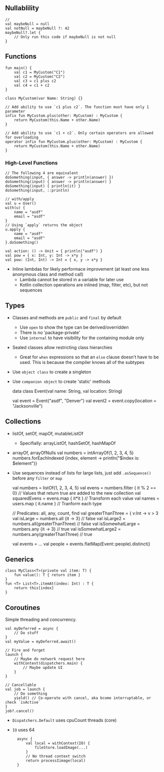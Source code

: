 

## Nullablility

    // 
    val maybeNull = null
    val notNull = maybeNull ?: 42
    maybeNull?.let {
        // Only run this code if maybeNull is not null
    }


## Functions

    fun main() {
        val c1 = MyCustom("C1")
        val c2 = MyCustom("C2")
        val c3 = c1 plus c2
        val c4 = c1 + c2
    }
    
    class MyCustom(var Name: String) {}
    
    // Add ability to use `c1 plus c2`. The function must have only 1 parameter
    infix fun MyCustom.plus(other: MyCustom) : MyCustom {
        return MyCustom(this.Name + other.Name)
    }
    
    // Add ability to use `c1 + c2`. Only certain operators are allowed for overloading
    operator infix fun MyCustom.plus(other: MyCustom) : MyCustom {
        return MyCustom(this.Name + other.Name)
    }

### High-Level Functions

    // The following 4 are equivalent
    doSomething(input, { answer -> println(answer) })
    doSomething(input) { answer -> println(answer) }
    doSomething(input) { println(it) }
    doSomething(input, ::println)

    // with/apply
    val u = User()
    with(u) {
        name = "asdf"
        email = "asdf"
    }
    // Using `apply` returns the object
    u.apply {
        name = "asdf"
        email = "asdf"
    }.doSomething()

    val action: () -> Unit = { println("asdf") }
    val pow = { x: Int, y: Int -> x*y }
    val pow: (Int, Int) -> Int = { x, y -> x*y }

- Inline lambdas for likely performace improvement (at least one less anonymous class and method call)
  - Lambda cannot be stored in a variable for later use
  - Kotlin collection operations are inlined (map, filter, etc), but not sequences


## Types
- Classes and methods are `public` and `final` by default
  - Use `open` to show the type can be derived/overridden
  - There is no 'package-private'
  - Use `internal` to have visibility for the containing module only
- Sealed classes allow restricting class hierarchies
  - Great for `when` expressions so that an `else` clause doesn't have to be used. This is because the compiler knows all of the subtypes
- Use `object class` to create a singleton
- Use `companion object` to create 'static' methods

    data class Event(val name: String, val location: String)
    
    val event = Event("asdf", "Denver")
    val event2 = event.copy(location = "Jacksonville")


## Collections

- listOf, setOf, mapOf, mutableListOf
  - Specifially: arrayListOf, hashSetOf, hashMapOf
- arrayOf, arrayOfNulls
        val numbers = intArrayOf(1, 2, 3, 4, 5)
        numbers.forEachIndexed {index, element -> println("$index is: $element")}

- Use sequences instead of lists for large lists, just add `.asSequence()` before any `filter` or `map`

    val numbers = listOf(1, 2, 3, 4, 5)
    val evens = numbers.filter { it % 2 == 0} // Values that return true are added to the new collection
    val squaredEvens = evens.map { it*it } // Transform each value
    val names = users.map ( it.name } // Tranform each type
    
    // Predicates: all, any, count, find
    val greaterThanThree = { v:Int -> v > 3
    val isLarge = numbers.all {it -> 3} // false
    val isLarge2 = numbers.all(greaterThanThree) // false
    val isSomewhatLarge = numbers.any {it -> 3} // true
    val isSomewhatLarge2 = numbers.any(greaterThanThree) // true
    
    val events = ...
    val people = events.flatMap(Event::people).distinct()


## Generics

    class MyClass<T>(private val item: T) {
        fun value(): T { return item }
    }
    fun <T> List<T>.itemAt(index: Int) : T {
        return this[index]
    }
    


## Coroutines
Simple threading and concurrency.

    val myDeferred = async {
        // Do stuff
    }
    val myValue = myDeferred.await()

    // Fire and forget
    launch {
        // Maybe do network request here
        withContext(dispatchers.main) {
            // Maybe update UI
        }
    }
    
    // Cancellable
    val job = launch {
        // Do something
        yield() // Co-operate with cancel, aka bcome interruptable, or check `isActive`
    }
    job?.cancel()

- `Dispatchers.Default` uses cpuCount threads (core)
- `IO` uses 64

        async {
            val local = withContext(IO) {
                fileStore.loadImage(...)
            }
            // No thread context switch
            return processIimage(local)
        }

